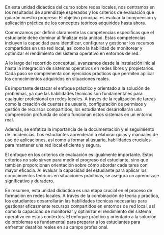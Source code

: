 En esta unidad didáctica del curso sobre redes locales, nos centramos en los resultados de aprendizaje esperados y los criterios de evaluación que guiarán nuestro progreso. El objetivo principal es evaluar la comprensión y aplicación práctica de los conceptos teóricos adquiridos hasta ahora.

Comenzamos por definir claramente las competencias específicas que el estudiante debe dominar al finalizar esta unidad. Estas competencias incluyen la capacidad para identificar, configurar y gestionar los recursos compartidos en una red local, así como la habilidad de monitorear y optimizar el rendimiento del sistema operativo en entornos de red.

A lo largo del recorrido conceptual, avanzamos desde la instalación inicial hasta la integración de sistemas operativos en redes libres y propietarios. Cada paso se complementa con ejercicios prácticos que permiten aplicar los conocimientos adquiridos en situaciones reales.

Es importante destacar el enfoque práctico y orientado a la solución de problemas, ya que las habilidades técnicas son fundamentales para cualquier profesional en redes locales. A través de la realización de tareas como la creación de cuentas de usuario, configuración de permisos y gestión de recursos compartidos, los estudiantes desarrollarán una comprensión profunda de cómo funcionan estos sistemas en un entorno real.

Además, se enfatiza la importancia de la documentación y el seguimiento de incidencias. Los estudiantes aprenderán a elaborar guías y manuales de uso de aplicaciones, así como a formar al usuario, habilidades cruciales para mantener una red local eficiente y segura.

El enfoque en los criterios de evaluación es igualmente importante. Estos criterios no solo sirven para medir el progreso del estudiante, sino que también proporcionan orientación sobre cómo abordar cada tarea con mayor eficacia. Al evaluar la capacidad del estudiante para aplicar los conocimientos teóricos en situaciones prácticas, se asegura un aprendizaje significativo y duradero.

En resumen, esta unidad didáctica es una etapa crucial en el proceso de formación en redes locales. A través de la combinación de teoría y práctica, los estudiantes desarrollarán las habilidades técnicas necesarias para gestionar eficazmente recursos compartidos en entornos de red local, así como la capacidad de monitorear y optimizar el rendimiento del sistema operativo en estos contextos. El enfoque práctico y orientado a la solución de problemas es fundamental para preparar a los estudiantes para enfrentar desafíos reales en su campo profesional.
